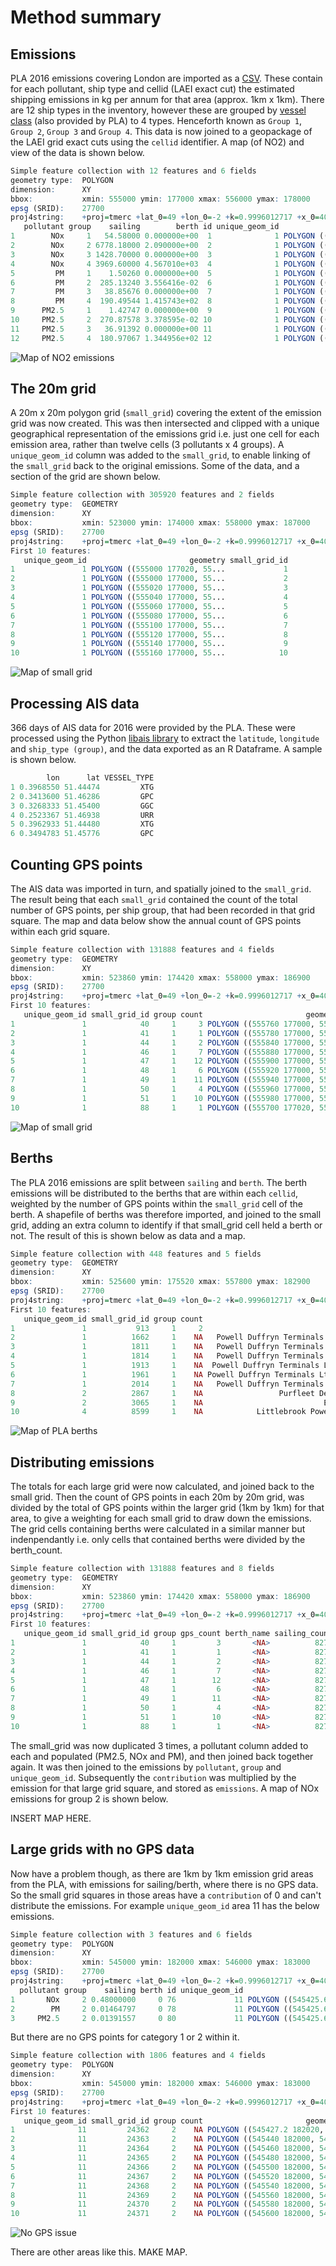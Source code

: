# Method summary

## Emissions
PLA 2016 emissions covering London are imported as a [CSV](https://github.com/JimShady/laei_river_data/blob/master/emissions/inventory_export_2016.csv). These contain for each pollutant, ship type and cellid (LAEI exact cut) the estimated shipping emissions in kg per annum for that area (approx. 1km x 1km). There are 12 ship types in the inventory, however these are grouped by [vessel class](https://github.com/JimShady/laei_river_data/blob/master/docs/vessel_classifications.csv) (also provided by PLA) to 4 types. Henceforth known as `Group 1`, `Group 2`, `Group 3` and `Group 4`. This data is now joined to a geopackage of the LAEI grid exact cuts using the `cellid` identifier. A map (of NO2) and view of the data is shown below.

```r
Simple feature collection with 12 features and 6 fields
geometry type:  POLYGON
dimension:      XY
bbox:           xmin: 555000 ymin: 177000 xmax: 556000 ymax: 178000
epsg (SRID):    27700
proj4string:    +proj=tmerc +lat_0=49 +lon_0=-2 +k=0.9996012717 +x_0=400000 +y_0=-100000 +ellps=airy +towgs84=446.448,-125.157,542.06,0.15,0.247,0.842,-20.489 +units=m +no_defs
   pollutant group    sailing        berth id unique_geom_id                           geom
1        NOx     1   54.58000 0.000000e+00  1              1 POLYGON ((555000 178000, 55...
2        NOx     2 6778.18000 2.090000e+00  2              1 POLYGON ((555000 178000, 55...
3        NOx     3 1428.70000 0.000000e+00  3              1 POLYGON ((555000 178000, 55...
4        NOx     4 3969.60000 4.567010e+03  4              1 POLYGON ((555000 178000, 55...
5         PM     1    1.50260 0.000000e+00  5              1 POLYGON ((555000 178000, 55...
6         PM     2  285.13240 3.556416e-02  6              1 POLYGON ((555000 178000, 55...
7         PM     3   38.85676 0.000000e+00  7              1 POLYGON ((555000 178000, 55...
8         PM     4  190.49544 1.415743e+02  8              1 POLYGON ((555000 178000, 55...
9      PM2.5     1    1.42747 0.000000e+00  9              1 POLYGON ((555000 178000, 55...
10     PM2.5     2  270.87578 3.378595e-02 10              1 POLYGON ((555000 178000, 55...
11     PM2.5     3   36.91392 0.000000e+00 11              1 POLYGON ((555000 178000, 55...
12     PM2.5     4  180.97067 1.344956e+02 12              1 POLYGON ((555000 178000, 55...
```

![Map of NO2 emissions](https://github.com/JimShady/laei_river_data/blob/master/maps/large_grid_sailing.png)

## The 20m grid
A 20m x 20m polygon grid (`small_grid`) covering the extent of the emission grid was now created. This was then intersected and clipped with a unique geographical representation of the emissions grid i.e. just one cell for each emission area, rather than twelve cells (3 pollutants x 4 groups). A `unique_geom_id` column was added to the `small_grid`, to enable linking of the `small_grid` back to the original emissions. Some of the data, and a section of the grid are shown below.

```r
Simple feature collection with 305920 features and 2 fields
geometry type:  GEOMETRY
dimension:      XY
bbox:           xmin: 523000 ymin: 174000 xmax: 558000 ymax: 187000
epsg (SRID):    27700
proj4string:    +proj=tmerc +lat_0=49 +lon_0=-2 +k=0.9996012717 +x_0=400000 +y_0=-100000 +ellps=airy +towgs84=446.448,-125.157,542.06,0.15,0.247,0.842,-20.489 +units=m +no_defs
First 10 features:
   unique_geom_id                       geometry small_grid_id
1               1 POLYGON ((555000 177020, 55...             1
2               1 POLYGON ((555000 177000, 55...             2
3               1 POLYGON ((555020 177000, 55...             3
4               1 POLYGON ((555040 177000, 55...             4
5               1 POLYGON ((555060 177000, 55...             5
6               1 POLYGON ((555080 177000, 55...             6
7               1 POLYGON ((555100 177000, 55...             7
8               1 POLYGON ((555120 177000, 55...             8
9               1 POLYGON ((555140 177000, 55...             9
10              1 POLYGON ((555160 177000, 55...            10
```

![Map of small grid](https://github.com/JimShady/laei_river_data/blob/master/maps/small_grid.png)

## Processing AIS data
366 days of AIS data for 2016 were provided by the PLA. These were processed using the Python [libais library](https://github.com/schwehr/libais) to extract the `latitude`, `longitude` and `ship_type (group)`, and the data exported as an R Dataframe. A sample is shown below.

```r
        lon      lat VESSEL_TYPE
1 0.3968550 51.44474         XTG
2 0.3413600 51.46286         GPC
3 0.3268333 51.45400         GGC
4 0.2523367 51.46938         URR
5 0.3962933 51.44480         XTG
6 0.3494783 51.45776         GPC
```

## Counting GPS points
The AIS data was imported in turn, and spatially joined to the `small_grid`. The result being that each `small_grid` contained the count of the total number of GPS points, per ship group, that had been recorded in that grid square. The map and data below show the annual count of GPS points within each grid square.

```r
Simple feature collection with 131888 features and 4 fields
geometry type:  GEOMETRY
dimension:      XY
bbox:           xmin: 523860 ymin: 174420 xmax: 558000 ymax: 186900
epsg (SRID):    27700
proj4string:    +proj=tmerc +lat_0=49 +lon_0=-2 +k=0.9996012717 +x_0=400000 +y_0=-100000 +ellps=airy +towgs84=446.448,-125.157,542.06,0.15,0.247,0.842,-20.489 +units=m +no_defs
First 10 features:
   unique_geom_id small_grid_id group count                       geometry
1               1            40     1     3 POLYGON ((555760 177000, 55...
2               1            41     1     1 POLYGON ((555780 177000, 55...
3               1            44     1     2 POLYGON ((555840 177000, 55...
4               1            46     1     7 POLYGON ((555880 177000, 55...
5               1            47     1    12 POLYGON ((555900 177000, 55...
6               1            48     1     6 POLYGON ((555920 177000, 55...
7               1            49     1    11 POLYGON ((555940 177000, 55...
8               1            50     1     4 POLYGON ((555960 177000, 55...
9               1            51     1    10 POLYGON ((555980 177000, 55...
10              1            88     1     1 POLYGON ((555700 177020, 55...
```

![Map of small grid](https://github.com/JimShady/laei_river_data/blob/master/maps/small_grid_gps_count.png)

## Berths
The PLA 2016 emissions are split between `sailing` and `berth`. The berth emissions will be distributed to the berths that are within each `cellid`, weighted by the number of GPS points within the `small_grid` cell of the berth. A shapefile of berths was therefore imported, and joined to the small grid, adding an extra column to identify if that small_grid cell held a berth or not. The result of this is shown below as data and a map.

```r
Simple feature collection with 448 features and 5 fields
geometry type:  GEOMETRY
dimension:      XY
bbox:           xmin: 525600 ymin: 175520 xmax: 557800 ymax: 182900
epsg (SRID):    27700
proj4string:    +proj=tmerc +lat_0=49 +lon_0=-2 +k=0.9996012717 +x_0=400000 +y_0=-100000 +ellps=airy +towgs84=446.448,-125.157,542.06,0.15,0.247,0.842,-20.489 +units=m +no_defs
First 10 features:
   unique_geom_id small_grid_id group count                                  berth_name                       geometry
1               1           913     1     2                                      Esso 1 POLYGON ((555880 177340, 55...
2               1          1662     1    NA   Powell Duffryn Terminals Ltd - No.7 Lower POLYGON ((555560 177640, 55...
3               1          1811     1    NA   Powell Duffryn Terminals Ltd - Main Jetty POLYGON ((555480 177700, 55...
4               1          1814     1    NA   Powell Duffryn Terminals Ltd - No.4 Lower POLYGON ((555540 177700, 55...
5               1          1913     1    NA  Powell Duffryn Terminals Ltd - No.5 Middle POLYGON ((555480 177740, 55...
6               1          1961     1    NA Powell Duffryn Terminals Ltd - No.2/3 Upper POLYGON ((555420 177760, 55...
7               1          2014     1    NA   Powell Duffryn Terminals Ltd - No.6 Upper POLYGON ((555460 177780, 55...
8               2          2867     1    NA                 Purfleet Deep Water - Upper POLYGON ((556180 177120, 55...
9               2          3065     1    NA                           Esso No.2 - Lower POLYGON ((556060 177200, 55...
10              4          8599     1    NA            Littlebrook Power Station - Main POLYGON ((556580 176300, 55...
```

![Map of PLA berths](https://github.com/JimShady/laei_river_data/blob/master/maps/berths.png)

## Distributing emissions
The totals for each large grid were now calculated, and joined back to the small grid. Then the count of GPS points in each 20m by 20m grid, was divided by the total of GPS points within the larger grid (1km by 1km) for that area, to give a weighting for each small grid to draw down the emissions. The grid cells containing berths were calculated in a similar manner but indenpendantly i.e. only cells that contained berths were divided by the berth_count.

```r
Simple feature collection with 131888 features and 8 fields
geometry type:  GEOMETRY
dimension:      XY
bbox:           xmin: 523860 ymin: 174420 xmax: 558000 ymax: 186900
epsg (SRID):    27700
proj4string:    +proj=tmerc +lat_0=49 +lon_0=-2 +k=0.9996012717 +x_0=400000 +y_0=-100000 +ellps=airy +towgs84=446.448,-125.157,542.06,0.15,0.247,0.842,-20.489 +units=m +no_defs
First 10 features:
   unique_geom_id small_grid_id group gps_count berth_name sailing_count berth_count contribution                       geometry
1               1            40     1         3       <NA>          8271           2 0.0003627131 POLYGON ((555760 177000, 55...
2               1            41     1         1       <NA>          8271           2 0.0001209044 POLYGON ((555780 177000, 55...
3               1            44     1         2       <NA>          8271           2 0.0002418087 POLYGON ((555840 177000, 55...
4               1            46     1         7       <NA>          8271           2 0.0008463306 POLYGON ((555880 177000, 55...
5               1            47     1        12       <NA>          8271           2 0.0014508524 POLYGON ((555900 177000, 55...
6               1            48     1         6       <NA>          8271           2 0.0007254262 POLYGON ((555920 177000, 55...
7               1            49     1        11       <NA>          8271           2 0.0013299480 POLYGON ((555940 177000, 55...
8               1            50     1         4       <NA>          8271           2 0.0004836175 POLYGON ((555960 177000, 55...
9               1            51     1        10       <NA>          8271           2 0.0012090436 POLYGON ((555980 177000, 55...
10              1            88     1         1       <NA>          8271           2 0.0001209044 POLYGON ((555700 177020, 55...
```

The small_grid was now duplicated 3 times, a pollutant column added to each and populated (PM2.5, NOx and PM), and then joined back together again. It was then joined to the emissions by `pollutant`, `group` and `unique_geom_id`. Subsequently the `contribution` was multiplied by the emission for that large grid square, and stored as `emissions`. A map of NOx emissions for group 2 is shown below.

INSERT MAP HERE.

## Large grids with no GPS data
Now have a problem though, as there are 1km by 1km emission grid areas from the PLA, with emissions for sailing/berth, where there is no GPS data. So the small grid squares in those areas have a `contribution` of 0 and can't distribute the emissions. For example `unique_geom_id` area 11 has the below emissions.

```r
Simple feature collection with 3 features and 6 fields
geometry type:  POLYGON
dimension:      XY
bbox:           xmin: 545000 ymin: 182000 xmax: 546000 ymax: 183000
epsg (SRID):    27700
proj4string:    +proj=tmerc +lat_0=49 +lon_0=-2 +k=0.9996012717 +x_0=400000 +y_0=-100000 +ellps=airy +towgs84=446.448,-125.157,542.06,0.15,0.247,0.842,-20.489 +units=m +no_defs
  pollutant group    sailing berth id unique_geom_id                           geom
1       NOx     2 0.48000000     0 76             11 POLYGON ((545425.6 182000, ...
2        PM     2 0.01464797     0 78             11 POLYGON ((545425.6 182000, ...
3     PM2.5     2 0.01391557     0 80             11 POLYGON ((545425.6 182000, ...
```

But there are no GPS points for category 1 or 2 within it.

```r
Simple feature collection with 1806 features and 4 fields
geometry type:  POLYGON
dimension:      XY
bbox:           xmin: 545000 ymin: 182000 xmax: 546000 ymax: 183000
epsg (SRID):    27700
proj4string:    +proj=tmerc +lat_0=49 +lon_0=-2 +k=0.9996012717 +x_0=400000 +y_0=-100000 +ellps=airy +towgs84=446.448,-125.157,542.06,0.15,0.247,0.842,-20.489 +units=m +no_defs
First 10 features:
   unique_geom_id small_grid_id group count                       geometry
1              11         24362     2    NA POLYGON ((545427.2 182020, ...
2              11         24363     2    NA POLYGON ((545440 182000, 54...
3              11         24364     2    NA POLYGON ((545460 182000, 54...
4              11         24365     2    NA POLYGON ((545480 182000, 54...
5              11         24366     2    NA POLYGON ((545500 182000, 54...
6              11         24367     2    NA POLYGON ((545520 182000, 54...
7              11         24368     2    NA POLYGON ((545540 182000, 54...
8              11         24369     2    NA POLYGON ((545560 182000, 54...
9              11         24370     2    NA POLYGON ((545580 182000, 54...
10             11         24371     2    NA POLYGON ((545600 182000, 54...
```
![No GPS issue](https://github.com/JimShady/laei_river_data/blob/master/maps/no_gps_issue.png)

There are other areas like this. MAKE MAP.

